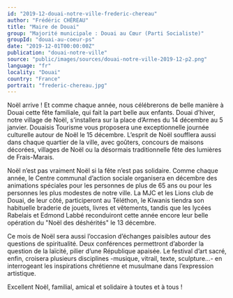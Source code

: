 ```yaml
---
id: "2019-12-douai-notre-ville-frederic-chereau"
author: "Frédéric CHÉREAU"
title: "Maire de Douai"
group: "Majorité municipale : Douai au Cœur (Parti Socialiste)"
groupId: "douai-au-coeur-ps"
date: "2019-12-01T00:00:00Z"
publication: "douai-notre-ville"
source: "public/images/sources/douai-notre-ville-2019-12-p2.png"
language: "fr"
locality: "Douai"
country: "France"
portrait: "frederic-chereau.jpg"
---
```


Noël arrive ! Et comme chaque année, nous célébrerons de belle manière à Douai cette fête familiale, qui fait la part belle aux enfants. Douai d’hiver, notre village de Noël, s’installera sur la place d’Armes du 14 décembre au 5 janvier. Douaisis Tourisme vous proposera une exceptionnelle journée culturelle autour de Noël le 15 décembre. L’esprit de Noël soufflera aussi dans chaque quartier de la ville, avec goûters, concours de maisons décorées, villages de Noël ou la désormais traditionnelle fête des lumières de Frais-Marais.

Noël n’est pas vraiment Noël si la fête n’est pas solidaire. Comme chaque année, le Centre communal d’action sociale organisera en décembre des animations spéciales pour les personnes de plus de 65 ans ou pour les personnes les plus modestes de notre ville. La MJC et les Lions club de Douai, de leur côté, participeront au Téléthon, le Kiwanis tiendra son habituelle braderie de jouets, livres et vêtements, tandis que les lycées Rabelais et Edmond Labbé reconduiront cette année encore leur belle opération du "Noël des déshérités" le 13 décembre.

Ce mois de Noël sera aussi l’occasion d’échanges paisibles autour des questions de spiritualité. Deux conférences permettront d’aborder la question de la laïcité, pilier d’une République apaisée. Le festival d’art sacré, enfin, croisera plusieurs disciplines -musique, vitrail, texte, sculpture…- en interrogeant les inspirations chrétienne et musulmane dans l’expression artistique.

Excellent Noël, familial, amical et solidaire à toutes et à tous !
